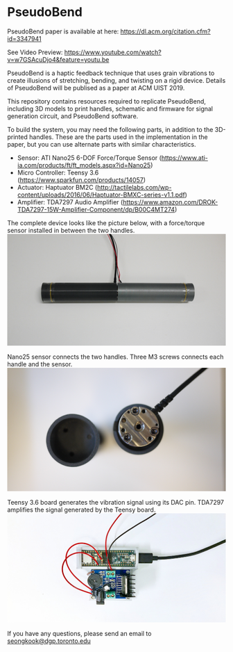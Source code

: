 # PseudoBend

PseudoBend paper is available at here: https://dl.acm.org/citation.cfm?id=3347941

See Video Preview: https://www.youtube.com/watch?v=w7GSAcuDjo4&feature=youtu.be

PseudoBend is a haptic feedback technique that uses grain vibrations to create illusions of stretching, bending, and twisting on a rigid device. Details of PseudoBend will be publised as a paper at ACM UIST 2019.

This repository contains resources required to replicate PseudoBend, including 3D models to print handles, schematic and firmware for signal generation circuit, and PseudoBend software.  

To build the system, you may need the following parts, in addition to the 3D-printed handles. These are the parts used in the implementation in the paper, but you can use alternate parts with similar characteristics.

* Sensor: ATI Nano25 6-DOF Force/Torque Sensor (https://www.ati-ia.com/products/ft/ft_models.aspx?id=Nano25)
* Micro Controller: Teensy 3.6 (https://www.sparkfun.com/products/14057)
* Actuator: Haptuator BM2C (http://tactilelabs.com/wp-content/uploads/2016/06/Haptuator-BMXC-series-v1.1.pdf)
* Amplifier: TDA7297 Audio Amplifier (https://www.amazon.com/DROK-TDA7297-15W-Amplifier-Component/dp/B00C4MT274)


The complete device looks like the picture below, with a force/torque sensor installed in between the two handles.
![Device Image](bar.jpg)

Nano25 sensor connects the two handles. Three M3 screws connects each handle and the sensor.  
![Sensor Image](sensor.jpg)

Teensy 3.6 board generates the vibration signal using its DAC pin. TDA7297 amplifies the signal generated by the Teensy board.  
![Amplifier Image](amp.jpg)

If you have any questions, please send an email to seongkook@dgp.toronto.edu
